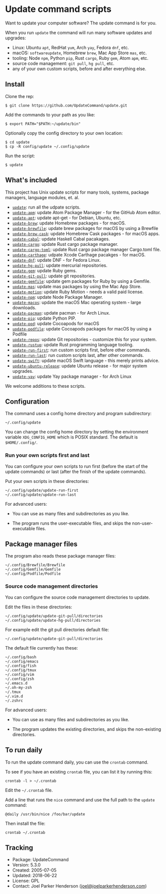 # Update command scripts

Want to update your computer software? The update command is for you.

When you run `update` the command will run many software updates and upgrades:

  * Linux: Ubuntu `apt`, RedHat `yum`, Arch `yay`, Fedora `dnf`, etc.
  * macOS: `softwareupdate`, Homebrew `brew`, Mac App Store `mas`, etc.
  * tooling: Node `npm`, Python `pip`, Rust `cargo`, Ruby `gem`, Atom `apm`, etc.
  * source code management: `git pull`, `hg pull`, etc.
  * any of your own custom scripts, before and after everything else.


## Install

Clone the rep:

    $ git clone https://github.com/UpdateCommand/update.git

Add the commands to your path as you like:

    $ export PATH="$PATH:~/update/bin"

Optionally copy the config directory to your own location:

    $ cd update
    $ cp -R config/update ~/.config/update

Run the script:

    $ update


## What's included

This project has Unix update scripts for many tools,
systems, package managers, language modules, et. al.

 * [`update`](bin/update): run all the udpate scripts.
 * [`update-apm`](bin/update-apm): update Atom Package Manager - for the GitHub Atom editor.
 * [`update-apt`](bin/update-apt): update apt-get - for Debian, Ubuntu, etc.
 * [`update-brew`](bin/update-brew): update Homebrew packages - for macOS.
 * [`update-brewfile`](bin/update-brewfile): update brew packages for macOS by using a Brewfile
 * [`update-brew-cask`](bin/update-brew-cask): update Homebrew Cask packages - for macOS apps.
 * [`update-cabal`](bin/update-cabal): update Haskell Cabal pacakages.
 * [`update-cargo`](bin/update-cargo): update Rust cargo package manager.
 * [`update-cargo-toml`](bin/update-cargo-toml): update Rust cargo package manager Cargo.toml file.
 * [`update-carthage`](bin/update-carthane): udpate Xcode Carthage pacakges - for macOS.
 * [`update-dnf`](bin/update-dnf): update DNF - for Fedora Linux.
 * [`update-hg-pull`](bin/update-hg-pull): update mercurial repositories.
 * [`update-gem`](bin/update-gem): update Ruby gems.
 * [`update-git-pull`](bin/update-git-pull): update git repositories.
 * [`update-gemfile`](bin/update-gemfile): update gem packages for Ruby by using a Gemfile.
 * [`update-mas`](bin/update-mas): update mas packages by using the Mac App Store.
 * [`update-motion`](bin/update-motion): update Ruby Motion - needs a valid paid license.
 * [`update-npm`](bin/update-npm): update Node Package Manager.
 * [`update-macos`](bin/update-macos): update the macOS Mac operating system - large downloads.
 * [`update-pacman`](bin/update-pacman): update pacman - for Arch Linux.
 * [`update-pip`](bin/update-pip): update Python PIP.
 * [`update-pod`](bin/update-pod): update Cocoapods for macOS
 * [`update-podfile`](bin/update-podfile): update Cocoapods packages for macOS by using a Podfile
 * [`update-repos`](bin/update-repos): update Git repositories - customize this for your system.
 * [`update-rustup`](bin/update-rustup): update Rust programming language tooling.
 * [`update-run-first`](bin/update-run-first): run custom scripts first, before other commands.
 * [`update-run-last`](bin/update-run-last): run custom scripts last, after other commands.
 * [`update-swift`](bin/update-swift): update macOS Swift language - this merely prints advice.
 * [`update-ubuntu-release`](bin/update-ubuntu-release): update Ubuntu release - for major system upgrades.
 * [`update-yay`](bin/update-yay): update Yay package manager - for Arch Linux

We welcome additions to these scripts.


## Configuration

The command uses a config home directory and program subdirectory:

    ~/.config/update

You can change the config home directory by setting the environment variable `XDG_CONFIG_HOME` which is POSIX standard. The default is `$HOME/.config/`.


### Run your own scripts first and last

You can configure your own scripts to run first (before the start of the update commands) or last (after the finish of the update commands).

Put your own scripts in these directories:

    ~/.config/update/update-run-first
    ~/.config/update/update-run-last

For advanced users:

  * You can use as many files and subdirectories as you like.

  * The program runs the user-executable files, and skips the non-user-executable files.


## Package manager files

The program also reads these package manager files:

    ~/.config/Brewfile/Brewfile
    ~/.config/Gemfile/Gemfile
    ~/.config/Podfile/Podfile


### Source code management directories

You can configure the source code management directories to update.

Edit the files in these directories:

    ~/.config/update/update-git-pull/directories
    ~/.config/update/update-hg-pull/directories

For example edit the git pull directories default file:

    ~/.config/update/update-git-pull/directories

The default file currently has these:

    ~/.config/bash
    ~/.config/emacs
    ~/.config/fish
    ~/.config/tmux
    ~/.config/vim
    ~/.config/zsh
    ~/.emacs.d
    ~/.oh-my-zsh
    ~/.tmux
    ~/.vim.d
    ~/.zshrc

For advanced users:

  * You can use as many files and subdirectories as you like.

  * The program updates the existing directories, and skips the non-existing directories.


## To run daily

To run the update command daily, you can use the `crontab` command.

To see if you have an existing `crontab` file, you can list it by running this:

    crontab -l > ~/.crontab

Edit the `~/.crontab` file.

Add a line that runs the `nice` command and use the full path to the `update` command:

    @daily /usr/bin/nice /foo/bar/update

Then install the file:

    crontab ~/.crontab


## Tracking

  * Package: UpdateCommand
  * Version: 5.3.0
  * Created: 2005-07-05
  * Updated: 2018-06-22
  * License: GPL
  * Contact: Joel Parker Henderson (joel@joelparkerhenderson.com)
